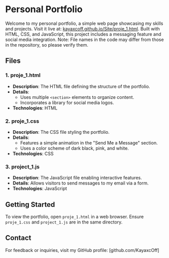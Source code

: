 # Personal Portfolio

Welcome to my personal portfolio, a simple web page showcasing my skills and projects. Visit it live at: [kayaxcoff.github.io/Site/proje_1.html](https://kayaxcoff.github.io/Site/proje_1.html). Built with HTML, CSS, and JavaScript, this project includes a messaging feature and social media integration. Note: File names in the code may differ from those in the repository, so please verify them.

## Files

### 1. proje_1.html
- **Description**: The HTML file defining the structure of the portfolio.
- **Details**: 
  - Uses multiple `<section>` elements to organize content.
  - Incorporates a library for social media logos.
- **Technologies**: HTML

### 2. proje_1.css
- **Description**: The CSS file styling the portfolio.
- **Details**: 
  - Features a simple animation in the "Send Me a Message" section.
  - Uses a color scheme of dark black, pink, and white.
- **Technologies**: CSS

### 3. project_1.js
- **Description**: The JavaScript file enabling interactive features.
- **Details**: Allows visitors to send messages to my email via a form.
- **Technologies**: JavaScript

## Getting Started
To view the portfolio, open `proje_1.html` in a web browser. Ensure `proje_1.css` and `project_1.js` are in the same directory.

## Contact
For feedback or inquiries, visit my GitHub profile: [github.com/KayaxcOff]



